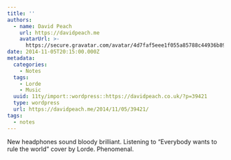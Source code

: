 ```yaml
---
title: ''
authors:
  - name: David Peach
    url: https://davidpeach.me
    avatarUrl: >-
      https://secure.gravatar.com/avatar/4d7faf5eee1f055a85788c44936b8995eaab6dfb004e7854ec747ccb272e91ee?s=96&d=mm&r=g
date: 2014-11-05T20:15:00.000Z
metadata:
  categories:
    - Notes
  tags:
    - Lorde
    - Music
  uuid: 11ty/import::wordpress::https://davidpeach.co.uk/?p=39421
  type: wordpress
  url: https://davidpeach.me/2014/11/05/39421/
tags:
  - notes
---
```

New headphones sound bloody brilliant. Listening to “Everybody wants to rule the world” cover by Lorde. Phenomenal.
